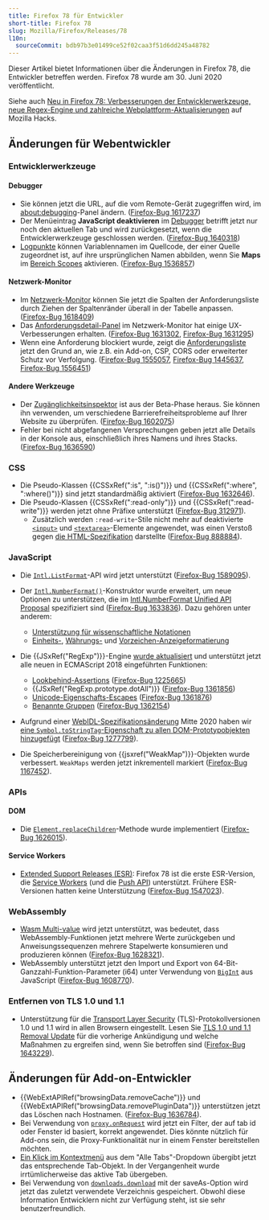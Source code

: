 ```yaml
---
title: Firefox 78 für Entwickler
short-title: Firefox 78
slug: Mozilla/Firefox/Releases/78
l10n:
  sourceCommit: bdb97b3e01499ce52f02caa3f51d6dd245a48782
---
```


Dieser Artikel bietet Informationen über die Änderungen in Firefox 78, die Entwickler betreffen werden. Firefox 78 wurde am 30. Juni 2020 veröffentlicht.

Siehe auch [Neu in Firefox 78: Verbesserungen der Entwicklerwerkzeuge, neue Regex-Engine und zahlreiche Webplattform-Aktualisierungen](https://hacks.mozilla.org/2020/06/new-in-firefox-78/) auf Mozilla Hacks.

## Änderungen für Webentwickler

### Entwicklerwerkzeuge

#### Debugger

- Sie können jetzt die URL, auf die vom Remote-Gerät zugegriffen wird, im [about:debugging](https://firefox-source-docs.mozilla.org/devtools-user/about_colon_debugging/index.html#connecting-to-a-remote-device)-Panel ändern. ([Firefox-Bug 1617237](https://bugzil.la/1617237))
- Der Menüeintrag **JavaScript deaktivieren** im [Debugger](https://firefox-source-docs.mozilla.org/devtools-user/debugger/ui_tour/index.html) betrifft jetzt nur noch den aktuellen Tab und wird zurückgesetzt, wenn die Entwicklerwerkzeuge geschlossen werden. ([Firefox-Bug 1640318](https://bugzil.la/1640318))
- [Logpunkte](https://firefox-source-docs.mozilla.org/devtools-user/debugger/set_a_logpoint/index.html) können Variablennamen im Quellcode, der einer Quelle zugeordnet ist, auf ihre ursprünglichen Namen abbilden, wenn Sie **Maps** im [Bereich Scopes](https://firefox-source-docs.mozilla.org/devtools-user/debugger/ui_tour/index.html#scopes) aktivieren. ([Firefox-Bug 1536857](https://bugzil.la/1536857))

#### Netzwerk-Monitor

- Im [Netzwerk-Monitor](https://firefox-source-docs.mozilla.org/devtools-user/network_monitor/request_list/index.html#network-request-columns) können Sie jetzt die Spalten der Anforderungsliste durch Ziehen der Spaltenränder überall in der Tabelle anpassen. ([Firefox-Bug 1618409](https://bugzil.la/1618409))
- Das [Anforderungsdetail-Panel](https://firefox-source-docs.mozilla.org/devtools-user/network_monitor/request_details/index.html) im Netzwerk-Monitor hat einige UX-Verbesserungen erhalten. ([Firefox-Bug 1631302](https://bugzil.la/1631302), [Firefox-Bug 1631295](https://bugzil.la/1631295))
- Wenn eine Anforderung blockiert wurde, zeigt die [Anforderungsliste](https://firefox-source-docs.mozilla.org/devtools-user/network_monitor/request_list/index.html) jetzt den Grund an, wie z.B. ein Add-on, CSP, CORS oder erweiterter Schutz vor Verfolgung. ([Firefox-Bug 1555057](https://bugzil.la/1555057), [Firefox-Bug 1445637](https://bugzil.la/1445637), [Firefox-Bug 1556451](https://bugzil.la/1556451))

#### Andere Werkzeuge

- Der [Zugänglichkeitsinspektor](https://firefox-source-docs.mozilla.org/devtools-user/accessibility_inspector/index.html) ist aus der Beta-Phase heraus. Sie können ihn verwenden, um verschiedene Barrierefreiheitsprobleme auf Ihrer Website zu überprüfen. ([Firefox-Bug 1602075](https://bugzil.la/1602075))
- Fehler bei nicht abgefangenen Versprechungen geben jetzt alle Details in der Konsole aus, einschließlich ihres Namens und ihres Stacks. ([Firefox-Bug 1636590](https://bugzil.la/1636590))

### CSS

- Die Pseudo-Klassen {{CSSxRef(":is", ":is()")}} und {{CSSxRef(":where", ":where()")}} sind jetzt standardmäßig aktiviert ([Firefox-Bug 1632646](https://bugzil.la/1632646)).
- Die Pseudo-Klassen {{CSSxRef(":read-only")}} und {{CSSxRef(":read-write")}} werden jetzt ohne Präfixe unterstützt ([Firefox-Bug 312971](https://bugzil.la/312971)).
  - Zusätzlich werden `:read-write`-Stile nicht mehr auf deaktivierte [`<input>`](/de/docs/Web/HTML/Reference/Elements/input) und [`<textarea>`](/de/docs/Web/HTML/Reference/Elements/textarea)-Elemente angewendet, was einen Verstoß gegen [die HTML-Spezifikation](https://html.spec.whatwg.org/multipage/semantics-other.html#selector-read-write) darstellte ([Firefox-Bug 888884](https://bugzil.la/888884)).

### JavaScript

- Die [`Intl.ListFormat`](/de/docs/Web/JavaScript/Reference/Global_Objects/Intl/ListFormat)-API wird jetzt unterstützt ([Firefox-Bug 1589095](https://bugzil.la/1589095)).
- Der [`Intl.NumberFormat()`](/de/docs/Web/JavaScript/Reference/Global_Objects/Intl/NumberFormat/NumberFormat)-Konstruktor wurde erweitert, um neue Optionen zu unterstützen, die im [Intl.NumberFormat Unified API Proposal](https://github.com/tc39/proposal-unified-intl-numberformat) spezifiziert sind ([Firefox-Bug 1633836](https://bugzil.la/1633836)). Dazu gehören unter anderem:
  - [Unterstützung für wissenschaftliche Notationen](/de/docs/Web/JavaScript/Reference/Global_Objects/Intl/NumberFormat/NumberFormat#scientific_engineering_or_compact_notations)
  - [Einheits-](/de/docs/Web/JavaScript/Reference/Global_Objects/Intl/NumberFormat/NumberFormat#unit_formatting), [Währungs-](/de/docs/Web/JavaScript/Reference/Global_Objects/Intl/NumberFormat/NumberFormat#currency_formatting) und [Vorzeichen-Anzeigeformatierung](/de/docs/Web/JavaScript/Reference/Global_Objects/Intl/NumberFormat/NumberFormat#displaying_signs)

- Die {{JSxRef("RegExp")}}-Engine [wurde aktualisiert](https://hacks.mozilla.org/2020/06/a-new-regexp-engine-in-spidermonkey/) und unterstützt jetzt alle neuen in ECMAScript 2018 eingeführten Funktionen:
  - [Lookbehind-Assertions](/de/docs/Web/JavaScript/Guide/Regular_expressions/Assertions) ([Firefox-Bug 1225665](https://bugzil.la/1225665))
  - {{JSxRef("RegExp.prototype.dotAll")}} ([Firefox-Bug 1361856](https://bugzil.la/1361856))
  - [Unicode-Eigenschafts-Escapes](/de/docs/Web/JavaScript/Reference/Regular_expressions/Unicode_character_class_escape) ([Firefox-Bug 1361876](https://bugzil.la/1361876))
  - [Benannte Gruppen](/de/docs/Web/JavaScript/Guide/Regular_expressions/Groups_and_backreferences) ([Firefox-Bug 1362154](https://bugzil.la/1362154))

- Aufgrund einer [WebIDL-Spezifikationsänderung](https://github.com/whatwg/webidl/pull/357) Mitte 2020 haben wir [eine `Symbol.toStringTag`-Eigenschaft zu allen DOM-Prototypobjekten hinzugefügt](/de/docs/Web/JavaScript/Reference/Global_Objects/Symbol/toStringTag#tostringtag_available_on_all_dom_prototype_objects) ([Firefox-Bug 1277799](https://bugzil.la/1277799)).
- Die Speicherbereinigung von {{jsxref("WeakMap")}}-Objekten wurde verbessert. `WeakMaps` werden jetzt inkrementell markiert ([Firefox-Bug 1167452](https://bugzil.la/1167452)).

### APIs

#### DOM

- Die [`Element.replaceChildren`](/de/docs/Web/API/Element/replaceChildren)-Methode wurde implementiert ([Firefox-Bug 1626015](https://bugzil.la/1626015)).

#### Service Workers

- [Extended Support Releases (ESR)](https://www.firefox.com/en-US/browsers/enterprise/): Firefox 78 ist die erste ESR-Version, die [Service Workers](/de/docs/Web/API/Service_Worker_API) (und die [Push API](/de/docs/Web/API/Push_API)) unterstützt. Frühere ESR-Versionen hatten keine Unterstützung ([Firefox-Bug 1547023](https://bugzil.la/1547023)).

### WebAssembly

- [Wasm Multi-value](https://hacks.mozilla.org/2019/11/multi-value-all-the-wasm/) wird jetzt unterstützt, was bedeutet, dass WebAssembly-Funktionen jetzt mehrere Werte zurückgeben und Anweisungssequenzen mehrere Stapelwerte konsumieren und produzieren können ([Firefox-Bug 1628321](https://bugzil.la/1628321)).
- WebAssembly unterstützt jetzt den Import und Export von 64-Bit-Ganzzahl-Funktion-Parameter (i64) unter Verwendung von [`BigInt`](/de/docs/Web/JavaScript/Reference/Global_Objects/BigInt) aus JavaScript ([Firefox-Bug 1608770](https://bugzil.la/1608770)).

### Entfernen von TLS 1.0 und 1.1

- Unterstützung für die [Transport Layer Security](/de/docs/Web/Security/Transport_Layer_Security) (TLS)-Protokollversionen 1.0 und 1.1 wird in allen Browsern eingestellt. Lesen Sie [TLS 1.0 und 1.1 Removal Update](https://hacks.mozilla.org/2019/05/tls-1-0-and-1-1-removal-update/) für die vorherige Ankündigung und welche Maßnahmen zu ergreifen sind, wenn Sie betroffen sind ([Firefox-Bug 1643229](https://bugzil.la/1643229)).

## Änderungen für Add-on-Entwickler

- {{WebExtAPIRef("browsingData.removeCache")}} und {{WebExtAPIRef("browsingData.removePluginData")}} unterstützen jetzt das Löschen nach Hostnamen. ([Firefox-Bug 1636784](https://bugzil.la/1636784)).
- Bei Verwendung von [`proxy.onRequest`](/de/docs/Mozilla/Add-ons/WebExtensions/API/proxy/onRequest) wird jetzt ein Filter, der auf tab id oder Fenster id basiert, korrekt angewendet. Dies könnte nützlich für Add-ons sein, die Proxy-Funktionalität nur in einem Fenster bereitstellen möchten.
- [Ein Klick im Kontextmenü](/de/docs/Mozilla/Add-ons/WebExtensions/API/menus/onClicked) aus dem "Alle Tabs"-Dropdown übergibt jetzt das entsprechende Tab-Objekt. In der Vergangenheit wurde irrtümlicherweise das aktive Tab übergeben.
- Bei Verwendung von [`downloads.download`](/de/docs/Mozilla/Add-ons/WebExtensions/API/downloads/download) mit der saveAs-Option wird jetzt das zuletzt verwendete Verzeichnis gespeichert. Obwohl diese Information Entwicklern nicht zur Verfügung steht, ist sie sehr benutzerfreundlich.
